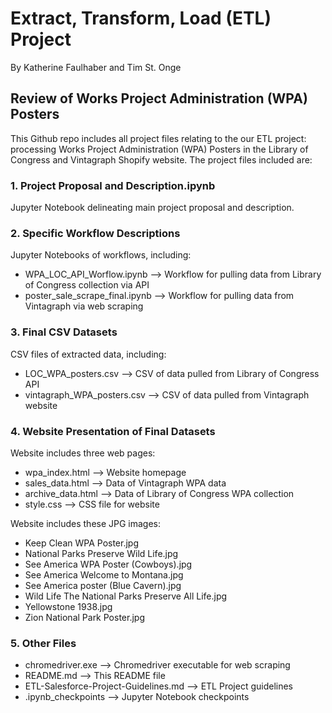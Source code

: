 # Extract, Transform, Load (ETL) Project

By Katherine Faulhaber and Tim St. Onge

## Review of Works Project Administration (WPA) Posters

This Github repo includes all project files relating to the our ETL project: processing Works Project Administration (WPA) Posters in the Library of Congress and Vintagraph Shopify website. The project files included are:

### 1. Project Proposal and Description.ipynb
Jupyter Notebook delineating main project proposal and description.

### 2. Specific Workflow Descriptions
Jupyter Notebooks of workflows, including:
- WPA_LOC_API_Worflow.ipynb --> Workflow for pulling data from Library of Congress collection via API
- poster_sale_scrape_final.ipynb --> Workflow for pulling data from Vintagraph via web scraping

### 3. Final CSV Datasets
CSV files of extracted data, including:
- LOC_WPA_posters.csv --> CSV of data pulled from Library of Congress API
- vintagraph_WPA_posters.csv --> CSV of data pulled from Vintagraph website

### 4. Website Presentation of Final Datasets
Website includes three web pages:
- wpa_index.html --> Website homepage
- sales_data.html --> Data of Vintagraph WPA data
- archive_data.html --> Data of Library of Congress WPA collection
- style.css --> CSS file for website

Website includes these JPG images:
- Keep Clean WPA Poster.jpg
- National Parks Preserve Wild Life.jpg
- See America WPA Poster (Cowboys).jpg
- See America Welcome to Montana.jpg
- See America poster (Blue Cavern).jpg
- Wild Life The National Parks Preserve All Life.jpg
- Yellowstone 1938.jpg
- Zion National Park Poster.jpg

### 5. Other Files
- chromedriver.exe --> Chromedriver executable for web scraping
- README.md --> This README file
- ETL-Salesforce-Project-Guidelines.md --> ETL Project guidelines
- .ipynb_checkpoints --> Jupyter Notebook checkpoints
